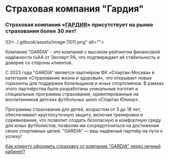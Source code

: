 # Страховая компания "Гардия"

### Страховая компания «[ГАРДИЯ](https://gardia.sk/)» присутствует на рынке страхования более 30 лет!  &#x20;

![](<../.gitbook/assets/image (101).png" alt=""><figcaption></figcaption></figure>

Компания "GARDIA" - это компания с высоком рейтингом финансовой надёжности ruAA от Эксперт РА, что подтверждает её стабильность и доверие со стороны клиентов.

С 2023 года "GARDIA" является партнёром ФК «Спартак-Москва» в категории «Страхование жизни и здоровья», что открывает новые горизонты для поддержки болельщиков и юных спортсменов. В рамках этого партнёрства были разработаны уникальные логотип и специальные программы страхования, ориентированные на воспитанников детских футбольных школ «Спартак Юниор».

Программы страхования для детей, возрастом от 3 до 18 лет, обеспечивают круглосуточную защиту, включая тренировки и соревнования, что позволит создать безопасную и комфортную среду для юных футболистов, позволяя им сосредоточиться на достижении своих спортивных целей. "GARDIA" — ваш надёжный партнёр на пути к успеху!

[Как клиенту оформить страховку от компании "GARDIA" через личный кабинет?](../klienty/lichnyi-kabinet-klienta/oplata-strakhovki.md)
